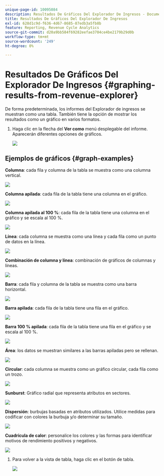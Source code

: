 ```yaml
---
unique-page-id: 10095084
description: Resultados De Gráficos Del Explorador De Ingresos - Documentos De Marketo - Documentación Del Producto
title: Resultados De Gráficos Del Explorador De Ingresos
exl-id: 628d1c9d-f636-4d67-8685-87edb3a5fb8b
feature: Reporting, Revenue Cycle Analytics
source-git-commit: d20a9bb584f69282eefae3704ce4be2179b29d0b
workflow-type: tm+mt
source-wordcount: '249'
ht-degree: 0%

---
```


# Resultados De Gráficos Del Explorador De Ingresos {#graphing-results-from-revenue-explorer}

De forma predeterminada, los informes del Explorador de ingresos se muestran como una tabla. También tiene la opción de mostrar los resultados como un gráfico en varios formatos.

1. Haga clic en la flecha del **Ver como** menú desplegable del informe. Aparecerán diferentes opciones de gráficos.

   ![](assets/one-1.png)

## Ejemplos de gráficos {#graph-examples}

**Columna**: cada fila y columna de la tabla se muestra como una columna vertical.

![](assets/column.png)

**Columna apilada**: cada fila de la tabla tiene una columna en el gráfico.

![](assets/stacked-column.png)

**Columna apilada al 100 %**: cada fila de la tabla tiene una columna en el gráfico y se escala al 100 %.

![](assets/100-stacked-column.png)

**Línea**: cada columna se muestra como una línea y cada fila como un punto de datos en la línea.

![](assets/line.png)

**Combinación de columna y línea**: combinación de gráficos de columnas y líneas.

![](assets/column-line-combo.png)

**Barra**: cada fila y columna de la tabla se muestra como una barra horizontal.

![](assets/bar.png)

**Barra apilada**: cada fila de la tabla tiene una fila en el gráfico.

![](assets/stacked-bar.png)

**Barra 100 % apilada**: cada fila de la tabla tiene una fila en el gráfico y se escala al 100 %.

![](assets/100-stacked-bar.png)

**Área**: los datos se muestran similares a las barras apiladas pero se rellenan.

![](assets/area.png)

**Circular**: cada columna se muestra como un gráfico circular, cada fila como un trozo.

![](assets/pie.png)

**Sunburst**: Gráfico radial que representa atributos en sectores.

![](assets/sunburst.png)

**Dispersión**: burbujas basadas en atributos utilizados. Utilice medidas para codificar con colores la burbuja y/o determinar su tamaño.

![](assets/scatter.png)

**Cuadrícula de calor**: personalice los colores y las formas para identificar motivos de rendimiento positivos y negativos.

![](assets/heat-grid.png)

1. Para volver a la vista de tabla, haga clic en el botón de tabla.

   ![](assets/two-1.png)
